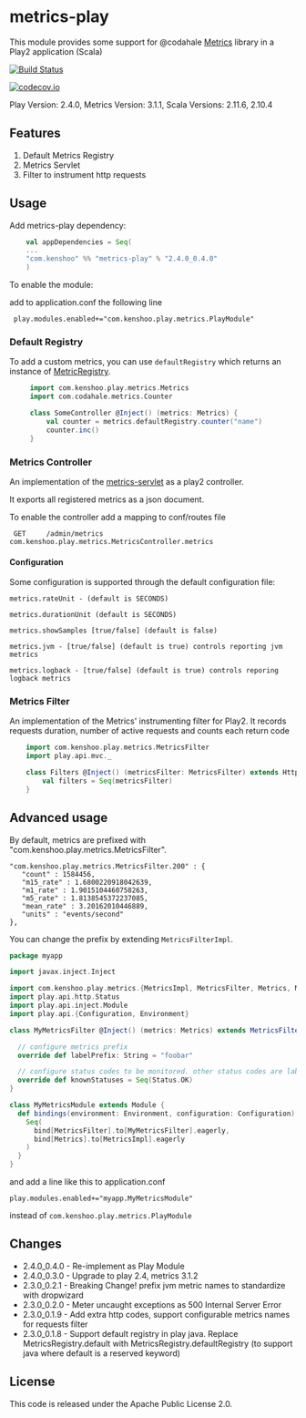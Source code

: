 # metrics-play

This module provides some support for @codahale [Metrics](https://dropwizard.github.io/metrics/3.1.0/) library in a Play2 application (Scala)

[![Build Status](https://travis-ci.org/kenshoo/metrics-play.png)](https://travis-ci.org/kenshoo/metrics-play)

[![codecov.io](http://codecov.io/github/kenshoo/metrics-play/coverage.svg?branch=master)](http://codecov.io/github/kenshoo/metrics-play?branch=master)

Play Version: 2.4.0, Metrics Version: 3.1.1, Scala Versions: 2.11.6, 2.10.4

## Features

1. Default Metrics Registry
2. Metrics Servlet
3. Filter to instrument http requests


## Usage

Add metrics-play dependency:

```scala
    val appDependencies = Seq(
    ...
    "com.kenshoo" %% "metrics-play" % "2.4.0_0.4.0"
    )
```

To enable the module:

add to application.conf the following line

     play.modules.enabled+="com.kenshoo.play.metrics.PlayModule"

### Default Registry

To add a custom metrics, you can use `defaultRegistry` which returns an instance of [MetricRegistry](http://metrics.dropwizard.io/3.1.0/manual/core/).

```scala
     import com.kenshoo.play.metrics.Metrics
     import com.codahale.metrics.Counter

     class SomeController @Inject() (metrics: Metrics) {
         val counter = metrics.defaultRegistry.counter("name")
         counter.inc()
     }
````

### Metrics Controller

An implementation of the [metrics-servlet](http://metrics.codahale.com/manual/servlets/) as a play2 controller.

It exports all registered metrics as a json document.

To enable the controller add a mapping to conf/routes file

     GET     /admin/metrics              com.kenshoo.play.metrics.MetricsController.metrics
     
#### Configuration
Some configuration is supported through the default configuration file:

    metrics.rateUnit - (default is SECONDS) 

    metrics.durationUnit (default is SECONDS)

    metrics.showSamples [true/false] (default is false)

    metrics.jvm - [true/false] (default is true) controls reporting jvm metrics
  
    metrics.logback - [true/false] (default is true) controls reporing logback metrics

### Metrics Filter

An implementation of the Metrics' instrumenting filter for Play2. It records requests duration, number of active requests and counts each return code


```scala
    import com.kenshoo.play.metrics.MetricsFilter
    import play.api.mvc._

    class Filters @Inject() (metricsFilter: MetricsFilter) extends HttpFilters {
        val filters = Seq(metricsFilter)
    }
```

## Advanced usage

By default, metrics are prefixed with "com.kenshoo.play.metrics.MetricsFilter".

```
"com.kenshoo.play.metrics.MetricsFilter.200" : {
   "count" : 1584456,
   "m15_rate" : 1.6800220918042639,
   "m1_rate" : 1.9015104460758263,
   "m5_rate" : 1.8138545372237085,
   "mean_rate" : 3.20162010446889,
   "units" : "events/second"
},
```

You can change the prefix by extending `MetricsFilterImpl`.

```scala
package myapp

import javax.inject.Inject

import com.kenshoo.play.metrics.{MetricsImpl, MetricsFilter, Metrics, MetricsFilterImpl}
import play.api.http.Status
import play.api.inject.Module
import play.api.{Configuration, Environment}

class MyMetricsFilter @Inject() (metrics: Metrics) extends MetricsFilterImpl(metrics) {

  // configure metrics prefix
  override def labelPrefix: String = "foobar"

  // configure status codes to be monitored. other status codes are labeled as "other"
  override def knownStatuses = Seq(Status.OK)
}

class MyMetricsModule extends Module {
  def bindings(environment: Environment, configuration: Configuration) = {
    Seq(
      bind[MetricsFilter].to[MyMetricsFilter].eagerly,
      bind[Metrics].to[MetricsImpl].eagerly
    )
  }
}
```

and add a line like this to application.conf

```
play.modules.enabled+="myapp.MyMetricsModule"
```

instead of `com.kenshoo.play.metrics.PlayModule`

## Changes

* 2.4.0_0.4.0 - Re-implement as Play Module
* 2.4.0_0.3.0 - Upgrade to play 2.4, metrics 3.1.2
* 2.3.0_0.2.1 - Breaking Change! prefix jvm metric names to standardize with dropwizard
* 2.3.0_0.2.0 - Meter uncaught exceptions as 500 Internal Server Error
* 2.3.0_0.1.9 - Add extra http codes, support configurable metrics names for requests filter
* 2.3.0_0.1.8 - Support default registry in play java. Replace MetricsRegistry.default with MetricsRegistry.defaultRegistry (to support java where default is a reserved keyword)


## License
This code is released under the Apache Public License 2.0.
